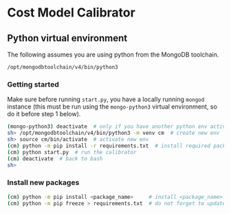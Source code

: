 # Cost Model Calibrator

## Python virtual environment

The following assumes you are using python from the MongoDB toolchain.

```
/opt/mongodbtoolchain/v4/bin/python3
```

### Getting started

Make sure before running `start.py`, you have a locally running `mongod` instance (this must be run using the `mongo-python3` virtual environment, so do it before step 1 below).

```sh
(mongo-python3) deactivate  # only if you have another python env activated
sh> /opt/mongodbtoolchain/v4/bin/python3 -m venv cm  # create new env
sh> source cm/bin/activate  # activate new env
(cm) python -m pip install -r requirements.txt  # install required packages
(cm) python start.py  # run the calibrator
(cm) deactivate  # back to bash
sh>
```

### Install new packages

```sh
(cm) python -m pip install <package_name>     # install <package_name>
(cm) python -m pip freeze > requirements.txt  # do not forget to update requirements.txt
```
